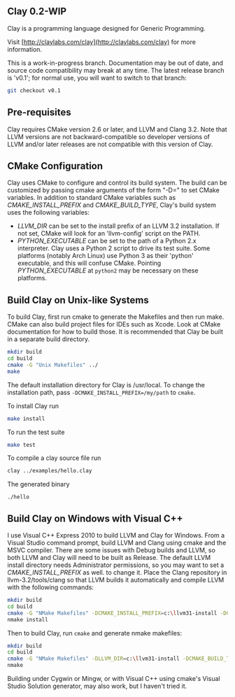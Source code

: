 Clay 0.2-WIP
------------

Clay is a programming language designed for Generic Programming.

Visit [http://claylabs.com/clay](http://claylabs.com/clay) for more information.

This is a work-in-progress branch. Documentation may be out of date, and
source code compatibility may break at any time. The latest release branch
is 'v0.1'; for normal use, you will want to switch to that branch:

```bash
git checkout v0.1
```

## Pre-requisites

Clay requires CMake version 2.6 or later, and LLVM and Clang 3.2. Note that
LLVM versions are not backward-compatible so developer versions of LLVM and/or
later releases are not compatible with this version of Clay.

## CMake Configuration

Clay uses CMake to configure and control its build system. The build can
be customized by passing cmake arguments of the form
"-D<variable>=<value>" to set CMake variables. In addition to standard
CMake variables such as *CMAKE_INSTALL_PREFIX* and *CMAKE_BUILD_TYPE*, Clay's
build system uses the following variables:

- *LLVM_DIR* can be set to the install prefix of an LLVM 3.2 installation.
  If not set, CMake will look for an 'llvm-config' script on the PATH.
- *PYTHON_EXECUTABLE* can be set to the path of a Python 2.x interpreter.
  Clay uses a Python 2 script to drive its test suite. Some platforms
  (notably Arch Linux) use Python 3 as their 'python' executable, and
  this will confuse CMake. Pointing *PYTHON_EXECUTABLE* at `python2` may
  be necessary on these platforms.


## Build Clay on Unix-like Systems

To build Clay, first run cmake to generate the Makefiles and then run make.
CMake can also build project files for IDEs such as Xcode. Look at CMake
documentation for how to build those. It is recommended that Clay be built
in a separate build directory.

```bash
mkdir build
cd build
cmake -G "Unix Makefiles" ../
make
```

The default installation directory for Clay is /usr/local. To change
the installation path, pass `-DCMAKE_INSTALL_PREFIX=/my/path` to `cmake`.

To install Clay run

```bash
make install
```

To run the test suite

```bash
make test
```

To compile a clay source file run

```bash
clay ../examples/hello.clay
```

The generated binary

`./hello`

## Build Clay on Windows with Visual C++

I use Visual C++ Express 2010 to build LLVM and Clay for Windows.
From a Visual Studio command prompt, build LLVM and Clang using cmake
and the MSVC compiler. There are some issues with Debug builds and
LLVM, so both LLVM and Clay will need to be built as Release. The
default LLVM install directory needs Administrator permissions, so
you may want to set a *CMAKE_INSTALL_PREFIX* as well. to change it.
Place the Clang repository in llvm-3.2/tools/clang so that LLVM builds
it automatically and compile LLVM with the following commands:

```bash
mkdir build
cd build
cmake -G "NMake Makefiles" -DCMAKE_INSTALL_PREFIX=c:\llvm31-install -DCMAKE_BUILD_TYPE=Release ..
nmake install
```

Then to build Clay, run `cmake` and generate nmake makefiles:

```bash
mkdir build
cd build
cmake -G "NMake Makefiles" -DLLVM_DIR=c:\llvm31-install -DCMAKE_BUILD_TYPE=Release ..
nmake
```

Building under Cygwin or Mingw, or with Visual C++ using cmake's
Visual Studio Solution generator, may also work, but I haven't tried
it.
